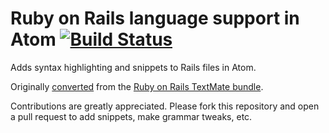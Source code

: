 # Ruby on Rails language support in Atom [![Build Status](https://travis-ci.org/atom/language-ruby-on-rails.svg?branch=master)](https://travis-ci.org/atom/language-ruby-on-rails)

Adds syntax highlighting and snippets to Rails files in Atom.

Originally [converted](http://atom.io/docs/latest/converting-a-text-mate-bundle)
from the [Ruby on Rails TextMate bundle](https://github.com/drnic/ruby-on-rails-tmbundle).

Contributions are greatly appreciated. Please fork this repository and open a
pull request to add snippets, make grammar tweaks, etc.
